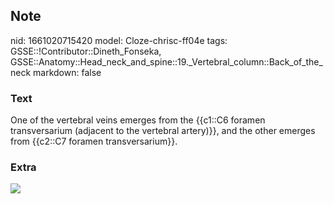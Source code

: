 ## Note
nid: 1661020715420
model: Cloze-chrisc-ff04e
tags: GSSE::!Contributor::Dineth_Fonseka, GSSE::Anatomy::Head_neck_and_spine::19._Vertebral_column::Back_of_the_neck
markdown: false

### Text
<div>
  One of the vertebral veins emerges from the {{c1::C6 foramen
  transversarium (adjacent to the vertebral artery)}}, and the
  other emerges from {{c2::C7 foramen transversarium}}.
</div>

### Extra
<img src="43441e1bd427cdc5e4663d86b035fc0b.jpg">
